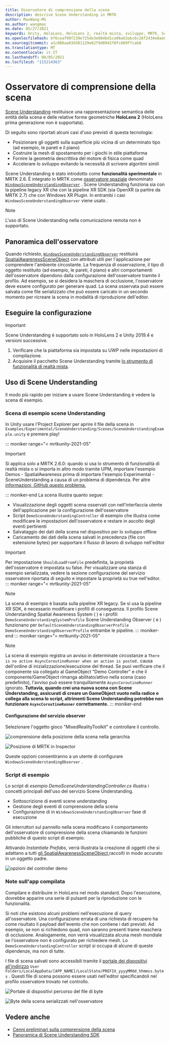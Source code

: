 ```yaml
---
title: Osservatore di comprensione della scena
description: descrive Scene Understanding in MRTK
author: MaxWang-MS
ms.author: wangmax
ms.date: 05/27/2021
keywords: Unity, HoloLens, HoloLens 2, realtà mista, sviluppo, MRTK, Scene Understanding
ms.openlocfilehash: bf6ceaf98f239e725de3e084bd1ca96a63abc6c28f2434e8ae84ba3f70ee025b
ms.sourcegitcommit: a1c086aa83d381129e62f9d8942f0fc889ffcab0
ms.translationtype: MT
ms.contentlocale: it-IT
ms.lasthandoff: 08/05/2021
ms.locfileid: "115214363"
---
```

# <a name="scene-understanding-observer"></a>Osservatore di comprensione della scena

[Scene Understanding](/windows/mixed-reality/scene-understanding) restituisce una rappresentazione semantica delle entità della scena e delle relative forme geometriche __HoloLens 2__ (HoloLens prima generazione non è supportata).

Di seguito sono riportati alcuni casi d'uso previsti di questa tecnologia:
* Posizionare gli oggetti sulla superficie più vicina di un determinato tipo (ad esempio, le pareti e il piano)
* Costruire la mesh di spostamento per i giochi in stile piattaforma
* Fornire la geometria descrittiva del motore di fisica come quad
* Accelerare lo sviluppo evitando la necessità di scrivere algoritmi simili

Scene Understanding è stato introdotto come __funzionalità sperimentale__ in MRTK 2.6. È integrato in MRTK come [osservatore spaziale](spatial-awareness-getting-started.md#register-observers) denominato [`WindowsSceneUnderstandingObserver`](xref:Microsoft.MixedReality.Toolkit.WindowsSceneUnderstanding.Experimental.WindowsSceneUnderstandingObserver) . Scene Understanding funziona sia con la pipeline legacy XR che con la pipeline XR SDK (sia OpenXR (a partire da MRTK 2.7) che con Windows XR Plugin. In entrambi i casi `WindowsSceneUnderstandingObserver` viene usato .

> [!NOTE] 
> L'uso di Scene Understanding nella comunicazione remota non è supportato.

## <a name="observer-overview"></a>Panoramica dell'osservatore

Quando richiesto, [`WindowsSceneUnderstandingObserver`](xref:Microsoft.MixedReality.Toolkit.WindowsSceneUnderstanding.Experimental.WindowsSceneUnderstandingObserver) restituirà [SpatialAwarenessSceneObject](xref:Microsoft.MixedReality.Toolkit.Experimental.SpatialAwareness.SpatialAwarenessSceneObject) con attributi utili per l'applicazione per comprendere l'ambiente circostante. La frequenza di osservazione, il tipo di oggetto restituito (ad esempio, le pareti, il piano) e altri comportamenti dell'osservatore dipendono dalla configurazione dell'osservatore tramite il profilo. Ad esempio, se si desidera la maschera di occlusione, l'osservatore deve essere configurato per generare quad. La scena osservata può essere salvata come file serializzato che può essere caricato in un secondo momento per ricreare la scena in modalità di riproduzione dell'editor.

## <a name="setup"></a>Eseguire la configurazione

> [!IMPORTANT]
> Scene Understanding è supportato solo in HoloLens 2 e Unity 2019.4 e versioni successive.

1. Verificare che la piattaforma sia impostata su UWP nelle impostazioni di compilazione.
1. Acquisire il pacchetto Scene Understanding tramite [lo strumento di funzionalità di realtà mista](https://aka.ms/MRFeatureTool).

## <a name="using-scene-understanding"></a>Uso di Scene Understanding

Il modo più rapido per iniziare a usare Scene Understanding è vedere la scena di esempio.

### <a name="scene-understanding-sample-scene"></a>Scena di esempio scene Understanding

In Unity usare l'Project Explorer per aprire il file della scena in `Examples/Experimental/SceneUnderstanding/Scenes/SceneUnderstandingExample.unity` e premere play!

::: moniker range="< mrtkunity-2021-05"
> [!IMPORTANT]
> Si applica solo a MRTK 2.6.0: quando si usa lo strumento di funzionalità di realtà mista o si importa in altro modo tramite UPM, importare l'esempio Demos - SpatialAwareness prima di importare l'esempio Experimental - SceneUnderstanding a causa di un problema di dipendenza. Per altre [informazioni, GitHub questo problema.](https://github.com/microsoft/MixedRealityToolkit-Unity/issues/9431)

::: moniker-end
La scena illustra quanto segue:

* Visualizzazione degli oggetti scena osservati con nell'interfaccia utente dell'applicazione per la configurazione dell'osservatore
* Script `DemoSceneUnderstandingController` di esempio che illustra come modificare le impostazioni dell'osservatore e restare in ascolto degli eventi pertinenti
* Salvataggio dei dati della scena nel dispositivo per lo sviluppo offline
* Caricamento dei dati della scena salvati in precedenza (file con estensione bytes) per supportare il flusso di lavoro di sviluppo nell'editor

> [!IMPORTANT]
> Per impostazione `ShouldLoadFromFile` predefinita, la proprietà dell'osservatore è impostata su false. Per visualizzare una stanza di esempio serializzata, vedere [](#configuring-the-observer-service) la sezione configurazione del servizio osservatore riportata di seguito e impostare la proprietà su true nell'editor.
::: moniker range="< mrtkunity-2021-05"

> [!NOTE] 
> La scena di esempio è basata sulla pipeline XR legacy. Se si usa la pipeline XR SDK, è necessario modificare i profili di conseguenza. Il profilo Scene Understanding Spatial Awareness System ( ) e i profili `DemoSceneUnderstandingSystemProfile` Scene Understanding Observer ( e ) funzionano per `DefaultSceneUnderstandingObserverProfile` `DemoSceneUnderstandingObserverProfile` entrambe le pipeline.
::: moniker-end
::: moniker range="= mrtkunity-2021-05"

> [!NOTE] 
> La scena di esempio registra un avviso in determinate circostanze a `There is no active AsyncCoroutineRunner when an action is posted.` causa dell'ordine di inizializzazione/esecuzione del thread. Se puoi verificare che il componente sia collegato al GameObject "Demo Controller" e che il componente/GameObject rimanga abilitato/attivo nella scena (caso predefinito), l'avviso può essere tranquillamente `AsyncCoroutineRunner` ignorato. **Tuttavia, quando crei una nuova scena con Scene Understanding, assicurati di creare un GameObject vuoto nella radice e collega alla scena lo script, altrimenti Scene Understanding potrebbe non funzionare `AsyncCoroutineRunner` correttamente.**
::: moniker-end

#### <a name="configuring-the-observer-service"></a>Configurazione del servizio observer

Selezionare l'oggetto gioco "MixedRealityToolkit" e controllare il controllo.

![comprensione della posizione della scena nella gerarchia](../images/spatial-awareness/MRTKHierarchy.png)

![Posizione di MRTK in Inspector](../images/spatial-awareness/MRTKLocation.png)

Queste opzioni consentiranno a un utente di configurare `WindowsSceneUnderstandingObserver` .

### <a name="example-script"></a>Script di esempio

Lo script di _esempio DemoSceneUnderstandingController.cs_ illustra i concetti principali dell'uso del servizio Scene Understanding.

* Sottoscrizione di eventi scene understanding
* Gestione degli eventi di comprensione della scena
* Configurazione di in `WindowsSceneUnderstandingObserver` fase di esecuzione

Gli interruttori sul pannello nella scena modificano il comportamento dell'osservatore di comprensione della scena chiamando le funzioni pubbliche di questo script di esempio.

Attivando *Instantiate Prefabs*, verrà illustrata la creazione di oggetti che si adattano a tutti [gli SpatialAwarenessSceneObject,](xref:Microsoft.MixedReality.Toolkit.Experimental.SpatialAwareness.SpatialAwarenessSceneObject)raccolti in modo accurato in un oggetto padre.

![opzioni del controller demo](../images/spatial-awareness/Controller.png)

### <a name="built-app-notes"></a>Note sull'app compilata

Compilare e distribuire in HoloLens nel modo standard. Dopo l'esecuzione, dovrebbe apparire una serie di pulsanti per la riproduzione con le funzionalità.

Si noti che esistono alcuni problemi nell'esecuzione di query all'osservatore. Una configurazione errata di una richiesta di recupero ha come risultato il payload dell'evento che non contiene i dati previsti. Ad esempio, se non si richiedono quad, non saranno presenti trame maschera di occlusione. Analogamente, non verrà visualizzata alcuna mesh mondiale se l'osservatore non è configurato per richiedere mesh. Lo `DemoSceneUnderstandingController` script si occupa di alcune di queste dipendenze, ma non di tutte.

I file di scena salvati sono accessibili tramite il [portale dei dispositivi all'indirizzo](/windows/mixed-reality/using-the-windows-device-portal) `User Folders/LocalAppData/[APP_NAME]/LocalState/PREFIX_yyyyMMdd_hhmmss.bytes` . Questi file di scena possono essere usati nell'editor specificandoli nel profilo osservatore trovato nel controllo.

![Portale di dispositivi percorso del file di byte](../images/spatial-awareness/BytesInDevicePortal.png)

![Byte della scena serializzati nell'osservatore](../images/spatial-awareness/BytesLocationInObserver.png)

## <a name="see-also"></a>Vedere anche

* [Cenni preliminari sulla comprensione della scena](/windows/mixed-reality/scene-understanding)
* [Panoramica di Scene Understanding SDK](/windows/mixed-reality/scene-understanding-sdk)
